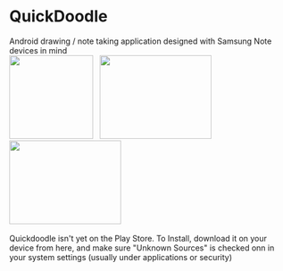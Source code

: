 QuickDoodle
===========

Android drawing / note taking application designed with Samsung Note devices in mind<br>
<img src="http://andrewpinion.com/img/quickdoodle.png"  height=150>&nbsp;&nbsp;
<a href="http://andrewpinion.com/img/qdoodle2.jpg"><img src="http://andrewpinion.com/img/qdoodle2.jpg" width=200 height=150></a>
<a href="http://andrewpinion.com/img/qdoodle1.jpg"><img src="http://andrewpinion.com/img/qdoodle1.jpg" width=200 height=150></a>
<br><br>
Quickdoodle isn't yet on the Play Store. To Install, download it on your device from here, and make sure "Unknown Sources" is checked onn in your system settings (usually under applications or security)
